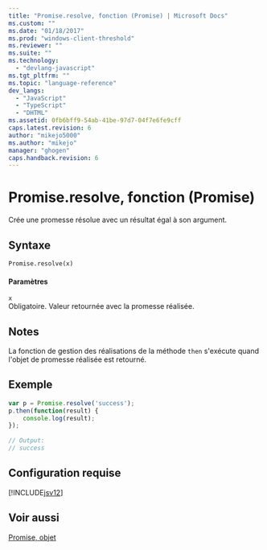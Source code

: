 ```yaml
---
title: "Promise.resolve, fonction (Promise) | Microsoft Docs"
ms.custom: ""
ms.date: "01/18/2017"
ms.prod: "windows-client-threshold"
ms.reviewer: ""
ms.suite: ""
ms.technology: 
  - "devlang-javascript"
ms.tgt_pltfrm: ""
ms.topic: "language-reference"
dev_langs: 
  - "JavaScript"
  - "TypeScript"
  - "DHTML"
ms.assetid: 0fb6bff9-54ab-41be-97d7-04f7e6fe9cff
caps.latest.revision: 6
author: "mikejo5000"
ms.author: "mikejo"
manager: "ghogen"
caps.handback.revision: 6
---
```

# Promise.resolve, fonction (Promise)
Crée une promesse résolue avec un résultat égal à son argument.  
  
## Syntaxe  
  
```  
Promise.resolve(x)  
```  
  
#### Paramètres  
 `x`  
 Obligatoire.  Valeur retournée avec la promesse réalisée.  
  
## Notes  
 La fonction de gestion des réalisations de la méthode `then` s'exécute quand l'objet de promesse réalisée est retourné.  
  
## Exemple  
  
```javascript  
var p = Promise.resolve('success');  
p.then(function(result) {  
    console.log(result);  
});  
  
// Output:  
// success  
```  
  
## Configuration requise  
 [!INCLUDE[jsv12](../../javascript/reference/includes/jsv12-md.md)]  
  
## Voir aussi  
 [Promise, objet](../../javascript/reference/promise-object-javascript.md)